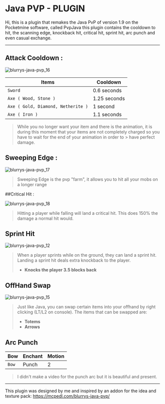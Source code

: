 # Java PVP - PLUGIN 

Hi, this is a plugin that remakes the Java PvP of version 1.9 on the Pocketmine software, called PvpJava this plugin contains the cooldown to hit, the scanning edge, knockback hit, critical hit, sprint hit, arc punch and even casual exchange.

--------------------------------------------------------

## Attack Cooldown :

![blurrys-java-pvp_16](https://github.com/user-attachments/assets/05da10ea-566a-4938-9755-2d14b486af52)

| Items                       | Cooldown                                                      
|--------------------------------|-------------------------------------------------------------------
| `Sword`            | 0.6 seconds    
| `Axe ( Wood, Stone )`     | 1.25 seconds
| `Axe ( Gold, Diamond, Netherite )` | 1 second 
| `Axe ( Iron )`       | 1.1 seconds

> While you no longer want your item and there is the animation, it is during this moment that your items are not completely charged so you have to wait for the end of your animation in order to > have perfect damage.

## Sweeping Edge :

![blurrys-java-pvp_17](https://github.com/user-attachments/assets/9f7e6022-9609-457d-8b0b-f109a0314a20)

> Sweeping Edge is the pvp "farm", it allows you to hit all your mobs on a longer range

##Critical Hit :

![blurrys-java-pvp_18](https://github.com/user-attachments/assets/04d39381-388f-44aa-b7de-41e88744ca01)

> Hitting a player while falling will land a critical hit. This does 150% the damage a normal hit would.

## Sprint Hit

![blurrys-java-pvp_12](https://github.com/user-attachments/assets/89f4c6bd-8a77-40a4-bb58-40c0f0677eee)

> When a player sprints while on the ground, they can land a sprint hit. Landing a sprint hit deals extra knockback to the player.
> - **Knocks the player 3.5 blocks back**

## OffHand Swap

![blurrys-java-pvp_15](https://github.com/user-attachments/assets/2d9cf129-9c2d-4c04-a5f3-8f8833f50337)

> Just like Java, you can swap certain items into your offhand by right clicking (LT/L2 on console). The items that can be swapped are:
>   - **Totems**
>   - **Arrows**

## Arc Punch

| Bow                       | Enchant                       | Motion                                                      
|--------------------------------|--------------------------|--------------------------
| `Bow`            | Punch   | 2 

> I didn't make a video for the punch arc but it is beautiful and present.

--------------------------------------------------------

This plugin was designed by me and inspired by an addon for the idea and texture pack: https://mcpedl.com/blurrys-java-pvp/
